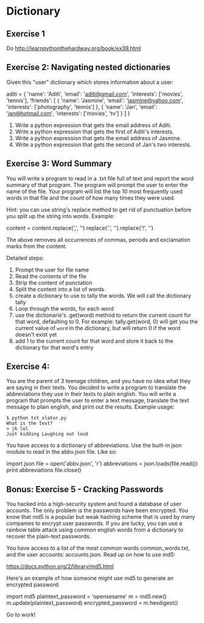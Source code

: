 # Dictionary

## Exercise 1

Do http://learnpythonthehardway.org/book/ex39.html

## Exercise 2: Navigating nested dictionaries

Given this "user" dictionary which stores information about a user:

aditi = {
  'name': 'Aditi',
  'email': 'aditi@gmail.com',
  'interests': ['movies', 'tennis'],
  'friends': [
    {
      'name': 'Jasmine',
      'email': 'jasmine@yahoo.com',
      'interests': ['photography', 'tennis']
    },
    {
      'name': 'Jan',
      'email': 'jan@hotmail.com',
      'interests': ['movies', 'tv']
    }
  ]
}

1. Write a python expression that gets the email address of Aditi.
2. Write a python expression that gets the first of Aditi's interests.
3. Write a python expression that gets the email address of Jasmine.
4. Write a python expression that gets the second of Jan's two interests.

## Exercise 3: Word Summary

You will write a program to read in a .txt file full of text and report the word summary of that program. The program will prompt the user to enter the name of the file. Your program will list the top 10 most frequently used words in that file and the count of how many times they were used.

Hint: you can use string's replace method to get rid of punctuation before you split up the string into words. Example:

content = content.replace(',', '').replace('.', '').replace('!', '')

The above removes all occurrences of commas, periods and exclamation marks from the content.

Detailed steps:

1. Prompt the user for file name
2. Read the contents of the file
3. Strip the content of punctation
4. Split the content into a list of words
5. create a dictionary to use to tally the words. We will call the dictionary tally
6. Loop through the words, for each word
  1. use the dictionarie's .get(word) method to return the current count for that word, defaulting to 0. For example: tally.get(word, 0) will get you the current value of `word` in the dictionary, but will return 0 if the word doesn't exist yet
  2. add 1 to the current count for that word and store it back to the dictionary for that word's entry

## Exercise 4:

You are the parent of 3 teenage children, and you have no idea what they are saying in their texts. You decided to write a program to translate the abbreviations they use in their texts to plain english. You will write a program that prompts the user to enter a text message, translate the text message to plain english, and print out the results. Example usage:

```
$ python txt_xlator.py
What is the text?
> jk lol
Just kidding Laughing out loud
```

You have access to a dictionary of abbreviations. Use the built-in json module to read in the abbv.json file. Like so:

import json
file = open('abbv.json', 'r')
abbreviations = json.loads(file.read())
print abbreviations
file.close()

## Bonus: Exercise 5 - Cracking Passwords

You hacked into a high-security system and found a database of user accounts. The only problem is the passwords have been encrypted. You know that md5 is a popular but weak hashing scheme that is used by many companies to encrypt user passwords. If you are lucky, you can use a rainbow table attack using common english words from a dictionary to recover the plain-text passwords.

You have access to a list of the most common words common_words.txt, and the user accounts: accounts.json. Read up on how to use md5:

https://docs.python.org/2/library/md5.html

Here's an example of how someone might use md5 to generate an encrypted password:

import md5
plaintext_password = 'opensesame'
m = md5.new()
m.update(plaintext_password)
encrypted_password = m.hexdigest()

Go to work!
